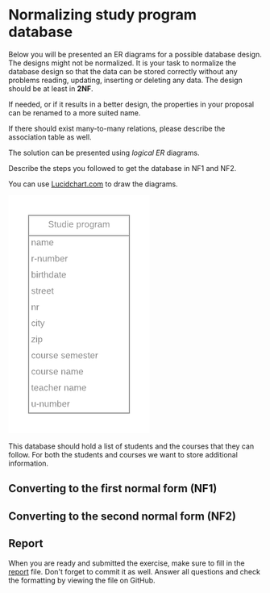 # Normalizing study program database

Below you will be presented an ER diagrams for a possible database design. The designs might not be normalized. It is your task to normalize the database design so that the data can be stored correctly without any problems reading, updating, inserting or deleting any data. The design should be at least in **2NF**.

If needed, or if it results in a better design, the properties in your proposal can be renamed to a more suited name.

If there should exist many-to-many relations, please describe the association table as well.

The solution can be presented using _logical ER_ diagrams.

Describe the steps you followed to get the database in NF1 and NF2.

You can use [Lucidchart.com](https://www.lucidchart.com) to draw the diagrams.

![Study program database design](img/study_program.png)

This database should hold a list of students and the courses that they can follow. For both the students and courses we want to store additional information.

## Converting to the first normal form (NF1)

<!-- TODO: describe the steps you followed and show the resulting ER diagram -->

## Converting to the second normal form (NF2)

<!-- TODO: describe the steps you followed and show the resulting ER diagram -->

## Report

When you are ready and submitted the exercise, make sure to fill in the [report](./REPORT.md) file. Don't forget to commit it as well. Answer all questions and check the formatting by viewing the file on GitHub.
